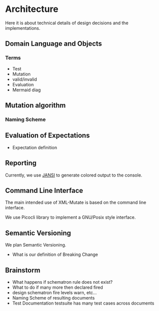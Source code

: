 # Architecture

Here it is about technical details of design decisions and the implementations.

## Domain Language and Objects

### Terms

* Test
* Mutation
* valid/invalid
* Evaluation
* Mermaid diag

## Mutation algorithm

### Naming Scheme

## Evaluation of Expectations

* Expectation definition

## Reporting

Currently, we use [JANSI](https://github.com/fusesource/jansi) to generate colored output to the console.



## Command Line Interface

The main intended use of XML-Mutate is based on the command line interface.

We use Picocli library to implement a GNU/Posix style interface.

## Semantic Versioning

We plan Semantic Versioning.

* What is our definition of Breaking Change

## Brainstorm

* What happens if schematron rule does not exist?
* What to do if many more then declared fired
* design schematron fire levels warn, etc...
* Naming Scheme of resulting documents
* Test Documentation testsuite has many test cases across documents
